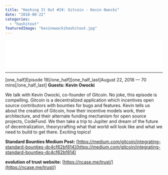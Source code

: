 ```yaml
---
title: "Hashing It Out #19: Gitcoin - Kevin Owocki"
date: "2018-08-22"
categories: 
  - "hashitout"
featuredImage: "kevinowockihashitout.jpg"
---
```


<iframe style="border: none;" src="//html5-player.libsyn.com/embed/episode/id/6956967/height/90/theme/custom/autoplay/no/autonext/no/thumbnail/yes/preload/no/no_addthis/no/direction/backward/render-playlist/no/custom-color/ee6a0e/" width="100%" height="90" scrolling="no" allowfullscreen="allowfullscreen"></iframe>

* * *

\[one\_half\]Episode 19\[/one\_half\]\[one\_half\_last\]August 22, 2018 — 70 mins\[/one\_half\_last\] **Guests: Kevin Owocki**

We talk with Kevin Owocki, co-founder of Gitcoin. No joke, this episode is compelling. Gitcoin is a decentralized application which incentives open source contributors with bounties for bugs and features. Kevin tells us about the creation of Gitcoin, how their incentive models work, their architecture, and their alternate funding mechanism for open source projects, CodeFund. We then take a trip to Jupiter and dream of the future of decentralization, theorycrafting what that world will look like and what we need to build to get there. Exciting topics!

**Standard Bounties Medium Post:** [https://medium.com/gitcoin/integrating-standard-bounties-dc4cf62bf814](https://medium.com/gitcoin/integrating-standard-bounties-dc4cf62bf814)

**evolution of trust website:** [https://ncase.me/trust/](https://ncase.me/trust/)
